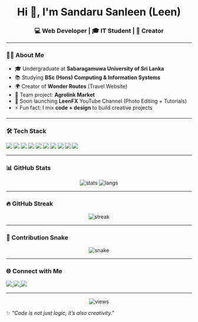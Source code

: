 <!-- Creative GitHub Profile README for Sandaru Sanleen (Leen) -->

<h1 align="center">Hi 👋, I'm Sandaru Sanleen (Leen)</h1>
<h3 align="center">💻 Web Developer | 🎓 IT Student | 🎥 Creator</h3>

---

### 👨‍💻 About Me  
- 🎓 Undergraduate at **Sabaragamuwa University of Sri Lanka**  
- 📚 Studying **BSc (Hons) Computing & Information Systems**  
- 🌍 Creator of **Wonder Routes** (Travel Website)  
- 🚀 Team project: **Agrolink Market**  
- 🎥 Soon launching **LeenFX** YouTube Channel (Photo Editing + Tutorials)  
- ⚡ Fun fact: I mix **code + design** to build creative projects  

---

### 🛠️ Tech Stack  
<p>
  <img src="https://img.shields.io/badge/Java-ED8B00?style=for-the-badge&logo=java&logoColor=white"/>
  <img src="https://img.shields.io/badge/Python-3776AB?style=for-the-badge&logo=python&logoColor=white"/>
  <img src="https://img.shields.io/badge/JavaScript-F7DF1E?style=for-the-badge&logo=javascript&logoColor=black"/>
  <img src="https://img.shields.io/badge/HTML5-E34F26?style=for-the-badge&logo=html5&logoColor=white"/>
  <img src="https://img.shields.io/badge/CSS3-1572B6?style=for-the-badge&logo=css3&logoColor=white"/>
  <img src="https://img.shields.io/badge/React-61DAFB?style=for-the-badge&logo=react&logoColor=black"/>
  <img src="https://img.shields.io/badge/Node.js-43853D?style=for-the-badge&logo=node.js&logoColor=white"/>
  <img src="https://img.shields.io/badge/MySQL-4479A1?style=for-the-badge&logo=mysql&logoColor=white"/>
  <img src="https://img.shields.io/badge/Figma-F24E1E?style=for-the-badge&logo=figma&logoColor=white"/>
  <img src="https://img.shields.io/badge/Photoshop-31A8FF?style=for-the-badge&logo=adobephotoshop&logoColor=white"/>
</p>

---

### 📊 GitHub Stats  
<p align="center">
  <img src="https://github-readme-stats.vercel.app/api?username=YOUR_GITHUB_USERNAME&show_icons=true&theme=radical" alt="stats" />
  <img src="https://github-readme-stats.vercel.app/api/top-langs/?username=YOUR_GITHUB_USERNAME&layout=compact&theme=radical" alt="langs" />
</p>

---

### 🔥 GitHub Streak  
<p align="center">
  <img src="https://github-readme-streak-stats.herokuapp.com/?user=YOUR_GITHUB_USERNAME&theme=radical" alt="streak"/>
</p>

---

### 🐍 Contribution Snake  
<p align="center">
  <img src="https://github.com/YOUR_GITHUB_USERNAME/YOUR_GITHUB_USERNAME/blob/output/github-contribution-grid-snake.svg" alt="snake"/>
</p>

---

### 🌐 Connect with Me  
<p>
  <a href="https://linkedin.com/" target="_blank">
    <img src="https://img.shields.io/badge/LinkedIn-Connect-blue?style=for-the-badge&logo=linkedin"/>
  </a>
  <a href="https://youtube.com/" target="_blank">
    <img src="https://img.shields.io/badge/YouTube-LeenFX-red?style=for-the-badge&logo=youtube"/>
  </a>
  <a href="https://YOUR_PORTFOLIO.com" target="_blank">
    <img src="https://img.shields.io/badge/Portfolio-Visit-orange?style=for-the-badge&logo=google-chrome"/>
  </a>
</p>

---

<p align="center">
  <img src="https://komarev.com/ghpvc/?username=YOUR_GITHUB_USERNAME&label=Profile%20views&color=0e75b6&style=flat" alt="views"/>
</p>

✨ *"Code is not just logic, it’s also creativity."*  

